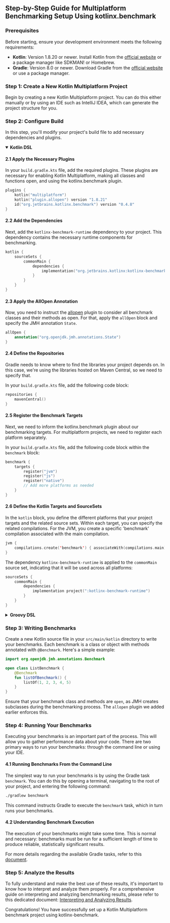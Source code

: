 ## Step-by-Step Guide for Multiplatform Benchmarking Setup Using kotlinx.benchmark

### Prerequisites

Before starting, ensure your development environment meets the following requirements:

- **Kotlin**: Version 1.8.20 or newer. Install Kotlin from the [official website](https://kotlinlang.org/) or a package manager like SDKMAN! or Homebrew.
- **Gradle**: Version 8.0 or newer. Download Gradle from the [official website](https://gradle.org/) or use a package manager.

### Step 1: Create a New Kotlin Multiplatform Project

Begin by creating a new Kotlin Multiplatform project. You can do this either manually or by using an IDE such as IntelliJ IDEA, which can generate the project structure for you.

### Step 2: Configure Build

In this step, you'll modify your project's build file to add necessary dependencies and plugins.

<details open>
<summary><strong>Kotlin DSL</strong></summary>

#### 2.1 Apply the Necessary Plugins

In your `build.gradle.kts` file, add the required plugins. These plugins are necessary for enabling Kotlin Multiplatform, making all classes and functions open, and using the kotlinx.benchmark plugin.

```kotlin
plugins {
    kotlin("multiplatform")
    kotlin("plugin.allopen") version "1.8.21"
    id("org.jetbrains.kotlinx.benchmark") version "0.4.8"
}
```

#### 2.2 Add the Dependencies

Next, add the `kotlinx-benchmark-runtime` dependency to your project. This dependency contains the necessary runtime components for benchmarking.

```kotlin
kotlin {
    sourceSets {
        commonMain {
            dependencies {
                implementation("org.jetbrains.kotlinx:kotlinx-benchmark-runtime:0.4.8")
            }
        }
    }
}
```

#### 2.3 Apply the AllOpen Annotation

Now, you need to instruct the [allopen](https://kotlinlang.org/docs/all-open-plugin.html) plugin to consider all benchmark classes and their methods as open. For that, apply the `allOpen` block and specify the JMH annotation `State`.

```kotlin
allOpen {
    annotation("org.openjdk.jmh.annotations.State")
}
```

#### 2.4 Define the Repositories

Gradle needs to know where to find the libraries your project depends on. In this case, we're using the libraries hosted on Maven Central, so we need to specify that.

In your `build.gradle.kts` file, add the following code block:

```kotlin
repositories {
    mavenCentral()
}
```

#### 2.5 Register the Benchmark Targets

Next, we need to inform the kotlinx.benchmark plugin about our benchmarking targets. For multiplatform projects, we need to register each platform separately.

In your `build.gradle.kts` file, add the following code block within the `benchmark` block:

```kotlin
benchmark {
    targets {
        register("jvm")
        register("js")
        register("native")
        // Add more platforms as needed
    }
}
```

#### 2.6 Define the Kotlin Targets and SourceSets

In the `kotlin` block, you define the different platforms that your project targets and the related source sets. Within each target, you can specify the related compilations. For the JVM, you create a specific 'benchmark' compilation associated with the main compilation.

```kotlin
jvm {
    compilations.create('benchmark') { associateWith(compilations.main) }
}
```

The dependency `kotlinx-benchmark-runtime` is applied to the `commonMain` source set, indicating that it will be used across all platforms:

```kotlin
sourceSets {
    commonMain {
        dependencies {
            implementation project(":kotlinx-benchmark-runtime")
        }
    }
}
```

</details>

<details>
<summary><strong>Groovy DSL</strong></summary>

#### 2.1 Apply the Necessary Plugins

In your `build.gradle` file, apply the required plugins. These plugins are necessary for enabling Kotlin Multiplatform, making all classes and functions open, and using the kotlinx.benchmark plugin.

```groovy
plugins {
    id 'org.jetbrains.kotlin.multiplatform'
    id 'org.jetbrains.kotlin.plugin.allopen' version '1.8.21'
    id 'org.jetbrains.kotlinx.benchmark' version '0.4.8'
}
```

#### 2.2 Add the Dependencies

Next, add the `kotlinx-benchmark-runtime` dependency to your project. This dependency contains the necessary runtime components for benchmarking.

```groovy
dependencies {
    implementation 'org.jetbrains.kotlinx:kotlinx-benchmark-runtime:0.4.8'
}
```

#### 2.3 Apply the AllOpen Annotation

Now, you need to instruct the [allopen](https://kotlinlang.org/docs/all-open-plugin.html) plugin to consider all benchmark classes and their methods as open. For that, apply the `allOpen` block and specify the JMH annotation `State`.

```groovy
allOpen {
    annotation("org.openjdk.jmh.annotations.State")
}
```

#### 2.4 Define the Repositories

Gradle needs to know where to find the libraries your project depends on. In this case, we're using the libraries hosted on Maven Central, so we need to specify that.

In your `build.gradle` file, add the following code block:

```groovy
repositories {
    mavenCentral()
}
```

#### 2.5 Register the Benchmark Targets

Next, we need to inform the kotlinx.benchmark plugin about our benchmarking targets. For multiplatform projects, we need to register each platform separately.

In your `build.gradle` file, add the following code block within the `benchmark` block:

```groovy
benchmark {
    targets {
        register("jvm")
        register("js")
        register("native")
        // Add more platforms as needed
    }
}
```

#### 2.6 Define the Kotlin Targets and SourceSets

In the `kotlin` block, you define the different platforms that your project targets and the related source sets. Within each target, you can specify the related compilations. For the JVM, you create a specific 'benchmark' compilation associated with the main compilation.

```kotlin
jvm {
    compilations.create('benchmark') { associateWith(compilations.main) }
}
```

The dependency `kotlinx-benchmark-runtime` is applied to the `commonMain` source set, indicating that it will be used across all platforms:

```kotlin
sourceSets {
    commonMain {
        dependencies {
            implementation project(":kotlinx-benchmark-runtime")
        }
    }
}
```

</details>

### Step 3: Writing Benchmarks

Create a new Kotlin source file in your `src/main/kotlin` directory to write your benchmarks. Each benchmark is a class or object with methods annotated with `@Benchmark`. Here's a simple example:

```kotlin
import org.openjdk.jmh.annotations.Benchmark

open class ListBenchmark {
    @Benchmark
    fun listOfBenchmark() {
        listOf(1, 2, 3, 4, 5)
    }
}
```

Ensure that your benchmark class and methods are `open`, as JMH creates subclasses during the benchmarking process. The `allopen` plugin we added earlier enforces this.

### Step 4: Running Your Benchmarks

Executing your benchmarks is an important part of the process. This will allow you to gather performance data about your code. There are two primary ways to run your benchmarks: through the command line or using your IDE.

#### 4.1 Running Benchmarks From the Command Line

The simplest way to run your benchmarks is by using the Gradle task `benchmark`. You can do this by opening a terminal, navigating to the root of your project, and entering the following command:

```bash
./gradlew benchmark
```

This command instructs Gradle to execute the `benchmark` task, which in turn runs your benchmarks.

#### 4.2 Understanding Benchmark Execution

The execution of your benchmarks might take some time. This is normal and necessary: benchmarks must be run for a sufficient length of time to produce reliable, statistically significant results.

For more details regarding the available Gradle tasks, refer to this [document](docs/tasks-overview.md).

### Step 5: Analyze the Results

To fully understand and make the best use of these results, it's important to know how to interpret and analyze them properly. For a comprehensive guide on interpreting and analyzing benchmarking results, please refer to this dedicated document: [Interpreting and Analyzing Results](docs/interpreting-results.md).

Congratulations! You have successfully set up a Kotlin Multiplatform benchmark project using kotlinx-benchmark.
